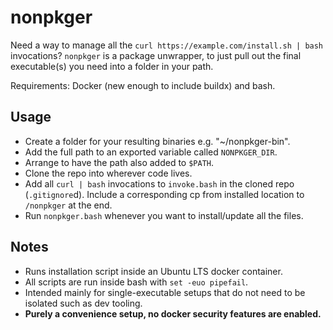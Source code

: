 # nonpkger

Need a way to manage all the `curl https://example.com/install.sh | bash`
invocations? `nonpkger` is a package unwrapper, to just pull out the final
executable(s) you need into a folder in your path.

Requirements: Docker (new enough to include buildx) and bash.

## Usage

- Create a folder for your resulting binaries e.g. "~/nonpkger-bin".
- Add the full path to an exported variable called `NONPKGER_DIR`.
- Arrange to have the path also added to `$PATH`.
- Clone the repo into wherever code lives.
- Add all `curl | bash` invocations to `invoke.bash` in the cloned repo
(`.gitignore`d). Include a corresponding cp from installed location to
`/nonpkger` at the end.
- Run `nonpkger.bash` whenever you want to install/update all the files.

## Notes

- Runs installation script inside an Ubuntu LTS docker container.
- All scripts are run inside bash with `set -euo pipefail`.
- Intended mainly for single-executable setups that do not need to be isolated
such as dev tooling.
- **Purely a convenience setup, no docker security features are enabled.**
